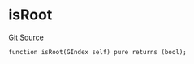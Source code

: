 # isRoot
[Git Source](https://github.com/lidofinance/community-staking-module/blob/3a4f57c9cf742468b087015f451ef8dce648f719/src/lib/GIndex.sol)


```solidity
function isRoot(GIndex self) pure returns (bool);
```

